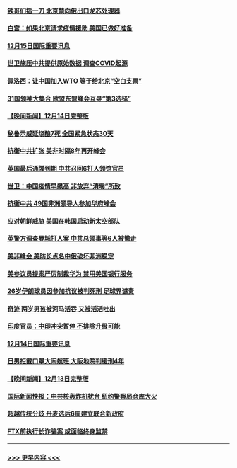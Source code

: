 #### [铁哥们插一刀 北京禁向俄出口龙芯处理器](../pages/prog202/a103598709.md?t=12152250) 
#### [白宫：如果北京请求疫情援助 美国已做好准备](../pages/prog202/a103598705.md?t=12152250) 
#### [12月15日国际重要讯息](../pages/prog202/a103598729.md?t=12152250) 
#### [世卫施压中共提供原始数据 调查COVID起源](../pages/prog202/a103598714.md?t=12152250) 
#### [佩洛西：让中国加入WTO 等于给北京“空白支票”](../pages/prog202/a103598688.md?t=12152250) 
#### [31国领袖大集合 欧盟东盟峰会互寻“第3选择”](../pages/prog202/a103598593.md?t=12152250) 
#### [【晚间新闻】12月14日完整版](../pages/prog202/a103598465.md?t=12152250) 
#### [秘鲁示威延烧酿7死 全国紧急状态30天](../pages/prog202/a103598548.md?t=12152250) 
#### [抗衡中共扩张 美非时隔8年再开峰会](../pages/prog202/a103598333.md?t=12152250) 
#### [英国最后通牒到期 中共召回6打人领馆官员](../pages/prog202/a103598341.md?t=12152250) 
#### [世卫：中国疫情早飙高 非放弃“清零”所致](../pages/prog202/a103598107.md?t=12152250) 
#### [抗衡中共 49国非洲领导人参加华府峰会](../pages/prog202/a103598114.md?t=12152250) 
#### [应对朝鲜威胁 美国在韩国启动新太空部队](../pages/prog202/a103598119.md?t=12152250) 
#### [英警方调查曼城打人案 中共总领事等6人被撤走](../pages/prog202/a103598004.md?t=12152250) 
#### [美非峰会 美防长点名中俄破坏非洲稳定](../pages/prog202/a103597941.md?t=12152250) 
#### [美参议员提案严厉制裁华为 禁用美国银行服务](../pages/prog202/a103597938.md?t=12152250) 
#### [26岁伊朗球员因参加抗议被判死刑 足球界谴责](../pages/prog202/a103597849.md?t=12152250) 
#### [奇迹 两岁男孩被河马活吞 又被活活吐出](../pages/prog202/a103597843.md?t=12152250) 
#### [印度官员：中印冲突暂停 不排除升级可能](../pages/prog202/a103597835.md?t=12152250) 
#### [12月14日国际重要讯息](../pages/prog202/a103597856.md?t=12152250) 
#### [日男拒戴口罩大闹航班 大阪地院判缓刑4年](../pages/prog202/a103597755.md?t=12152250) 
#### [【晚间新闻】12月13日完整版](../pages/prog202/a103597629.md?t=12152250) 
#### [国际新闻快报：中共核轰炸机扰台 纽约警察局仓库大火](../pages/prog202/a103597669.md?t=12152250) 
#### [超越传统分歧 丹麦选后6周建立联合新政府](../pages/prog202/a103597723.md?t=12152250) 
#### [FTX前执行长诈骗案 或面临终身监禁](../pages/prog202/a103597696.md?t=12152250) 

----
#### [ >>> 更早内容 <<< ](../indexes/prog202-earlier.md)
